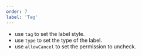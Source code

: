 ```yaml
---
order: 7
label: 'Tag'
---
```


- use `tag` to set the label style.
- use `type` to set the type of the label.
- use `allowCancel` to set the permission to uncheck.